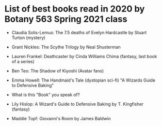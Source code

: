 # List of best books read in 2020 by Botany 563 Spring 2021 class

- Claudia Solis-Lemus: The 7.5 deaths of Evelyn Hardcastle by Stuart Turton (mystery)
- Grant Nickles: The Scythe Trilogy by Neal Shusterman
- Lauren Frankel: Deathcaster by Cinda Williams Chima (fantasy, last book of a series)

- Ben Teo: The Shadow of Kiyoshi (Avatar fans)
- Emma Howell: The Handmaid's Tale (dystopian sci-fi)
"A Wizards Guide to Defensive Baking"
- What is this "Book" you speak of?
- Lily Hislop: A Wizard's Guide to Defensive Baking by T. Kingfisher (fantasy)
- Maddie Topf: Giovanni's Room by James Baldwin
